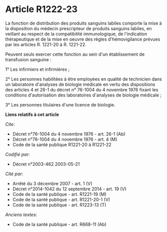 # Article R1222-23

La fonction de distribution des produits sanguins labiles comporte la mise à la disposition du médecin prescripteur de
produits sanguins labiles, en veillant au respect de la compatibilité immunologique, de l'indication thérapeutique et de la
mise en oeuvre des règles d'hémovigilance prévues par les articles R. 1221-20 à R. 1221-22.

Peuvent seuls exercer cette fonction au sein d'un établissement de transfusion sanguine :

1° Les infirmiers et infirmières ;

2° Les personnes habilitées à être employées en qualité de technicien dans un laboratoire d'analyses de biologie médicale en
vertu des dispositions des articles 4 et 26-1 du décret n° 76-1004 du 4 novembre 1976 fixant les conditions d'autorisation
des laboratoires d'analyses de biologie médicale ;

3° Les personnes titulaires d'une licence de biologie.

**Liens relatifs à cet article**

_Cite_:

  - Décret n°76-1004 du 4 novembre 1976 - art. 26-1 (Ab)
  - Décret n°76-1004 du 4 novembre 1976 - art. 4 (M)
  - Code de la santé publique R1221-20 à R1221-22

_Codifié par_:

  - Décret n°2003-462 2003-05-21

_Cité par_:

  - Arrêté du 3 décembre 2007 - art. 1 (V)
  - Décret n°2014-1042 du 12 septembre 2014 - art. 19 (V)
  - Code de la santé publique - art. R1221-19 (M)
  - Code de la santé publique - art. R1221-20-1 (V)
  - Code de la santé publique - art. R1223-13 (T)

_Anciens textes_:

  - Code de la santé publique - art. R668-11 (Ab)
